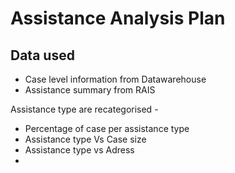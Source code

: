 # Assistance Analysis Plan

## Data used

* Case level information from Datawarehouse
* Assistance summary from RAIS

Assistance type are recategorised - 

  * Percentage of case per assistance type
  * Assistance type Vs Case size
  * Assistance type vs Adress
  * 
  
